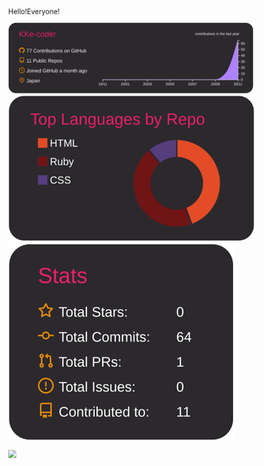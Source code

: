 Hello!Everyone!

[![](https://raw.githubusercontent.com/KKe-coder/KKe-coder/main/profile-summary-card-output/monokai/0-profile-details.svg)](https://github.com/vn7n24fzkq/github-profile-summary-cards)
[![](https://raw.githubusercontent.com/KKe-coder/KKe-coder/main/profile-summary-card-output/monokai/1-repos-per-language.svg)](https://github.com/vn7n24fzkq/github-profile-summary-cards)
[![](https://raw.githubusercontent.com/KKe-coder/KKe-coder/main/profile-summary-card-output/monokai/3-stats.svg)](https://github.com/vn7n24fzkq/github-profile-summary-cards)

![](https://komarev.com/ghpvc/?username=KKe-coder&color=red&style=plastic&label=ぷろふ+VIEWS)
